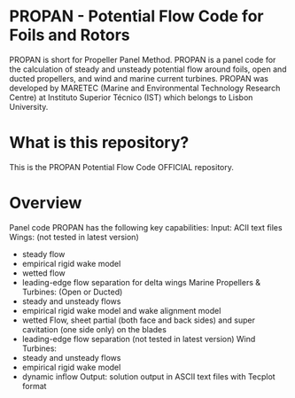 # PROPAN - Potential Flow Code for Foils and Rotors
PROPAN is short for Propeller Panel Method. PROPAN is a panel code for the calculation of steady and unsteady potential flow around foils, open and ducted propellers, and wind and marine current turbines. PROPAN was developed by MARETEC (Marine and Environmental Technology Research Centre) at Instituto Superior Técnico (IST) which belongs to Lisbon University.
# What is this repository?
This is the PROPAN Potential Flow Code OFFICIAL repository.
# Overview
Panel code PROPAN has the following key capabilities:
Input: ACII text files
Wings: (not tested in latest version)
* steady flow
* empirical rigid wake model
* wetted flow
* leading-edge flow separation for delta wings
Marine Propellers & Turbines: (Open or Ducted)
* steady and unsteady flows
* empirical rigid wake model and wake alignment model
* wetted Flow, sheet partial (both face and back sides) and super cavitation (one side only) on the blades
* leading-edge flow separation (not tested in latest version)
Wind Turbines:
* steady and unsteady flows
* empirical rigid wake model
* dynamic inflow
Output: solution output in ASCII text files with Tecplot format
